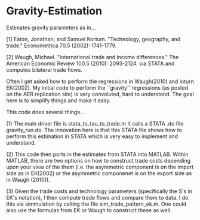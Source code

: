 # Gravity-Estimation
Estimates gravity parameters as in... 

[1] Eaton, Jonathan, and Samuel Kortum. "Technology, geography, and trade." Econometrica 70.5 (2002): 1741-1779.

[2] Waugh, Michael. "International trade and income differences." The American Economic Review 100.5 (2010): 2093-2124. via STATA and computes bilateral trade flows.

Often I get asked how to perform the regressions in Waugh(2010) and inturn EK(2002). My initial code to perform the ``gravity'' regressions (as posted on the AER replication site) is very convoluted, hard to understand. The goal here is to simplify things and make it easy.

This code does several things...

(1) The main driver file is stata_to_tau_to_trade.m It calls a STATA .do file gravity_run.do. The innovation here is that this STATA file shows how to perform this estimation in STATA which is very easy to implement and understand. 

(2) This code then ports in the estimates from STATA into MATLAB. Within MATLAB, there are two options on how to construct trade costs depending upon your view of the them (i.e. the asymmetric component is on the import side as in EK(2002) or the asymmetric componenet is on the export side as in Waugh (2010)). 

(3) Given the trade costs and technology parameters (specifically the S's in EK's notation), I then compute trade flows and compare them to data. I do this via simmulation by calling the file sim_trade_pattern_ek.m. One could also use the formulas from EK or Waugh to construct these as well. 


